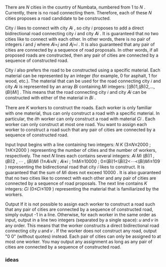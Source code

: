 There are 𝑁
 cities in the country of Numbata, numbered from 1
 to 𝑁
. Currently, there is no road connecting them. Therefore, each of these 𝑁
 cities proposes a road candidate to be constructed.

City 𝑖
 likes to connect with city 𝐴𝑖
, so city 𝑖
 proposes to add a direct bidirectional road connecting city 𝑖
 and city 𝐴𝑖
. It is guaranteed that no two cities like to connect with each other. In other words, there is no pair of integers 𝑖
 and 𝑗
 where 𝐴𝑖=𝑗
 and 𝐴𝑗=𝑖
. It is also guaranteed that any pair of cities are connected by a sequence of road proposals. In other words, if all proposed roads are constructed, then any pair of cities are connected by a sequence of constructed road.

City 𝑖
 also prefers the road to be constructed using a specific material. Each material can be represented by an integer (for example, 0
 for asphalt, 1
 for wood, etc.). The material that can be used for the road connecting city 𝑖
 and city 𝐴𝑖
 is represented by an array 𝐵𝑖
 containing 𝑀𝑖
 integers: [(𝐵𝑖)1,(𝐵𝑖)2,…,(𝐵𝑖)𝑀𝑖]
. This means that the road connecting city 𝑖
 and city 𝐴𝑖
 can be constructed with either of the material in 𝐵𝑖
.

There are 𝐾
 workers to construct the roads. Each worker is only familiar with one material, thus can only construct a road with a specific material. In particular, the 𝑖𝑡ℎ
 worker can only construct a road with material 𝐶𝑖
. Each worker can only construct at most one road. You want to assign each worker to construct a road such that any pair of cities are connected by a sequence of constructed road.

Input
Input begins with a line containing two integers: 𝑁
 𝐾
 (3≤𝑁≤2000
; 1≤𝐾≤2000
) representing the number of cities and the number of workers, respectively. The next 𝑁
 lines each contains several integers: 𝐴𝑖
 𝑀𝑖
 (𝐵𝑖)1
, (𝐵𝑖)2
, ⋯
, (𝐵𝑖)𝑀𝑖
 (1≤𝐴𝑖≤𝑁
; 𝐴𝑖≠𝑖
; 1≤𝑀𝑖≤10000
; 0≤(𝐵𝑖)1<(𝐵𝑖)2<⋯<(𝐵𝑖)𝑀𝑖≤109
) representing the bidirectional road that city 𝑖
 likes to construct. It is guaranteed that the sum of 𝑀𝑖
 does not exceed 10000
. It is also guaranteed that no two cities like to connect with each other and any pair of cities are connected by a sequence of road proposals. The next line contains 𝐾
 integers: 𝐶𝑖
 (0≤𝐶𝑖≤109
) representing the material that is familiarized by the workers.

Output
If it is not possible to assign each worker to construct a road such that any pair of cities are connected by a sequence of constructed road, simply output -1 in a line. Otherwise, for each worker in the same order as input, output in a line two integers (separated by a single space): 𝑢
 and 𝑣
 in any order. This means that the worker constructs a direct bidirectional road connecting city 𝑢
 and 𝑣
. If the worker does not construct any road, output "0 0" (without quotes) instead. Each pair of cities can only be assigned to at most one worker. You may output any assignment as long as any pair of cities are connected by a sequence of constructed road.

### ideas

